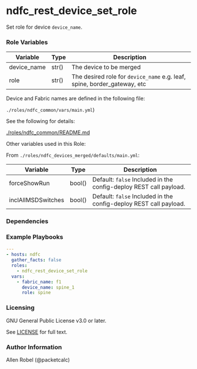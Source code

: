 # ndfc_rest_device_set_role

Set role for device ``device_name``.

### Role Variables

Variable        | Type  | Description
----------------|-------|----------------------------------------
device_name     | str() | The device to be merged
role            | str() | The desired role for ``device_name`` e.g. leaf, spine, border_gateway, etc

Device and Fabric names are defined in the following file:

``./roles/ndfc_common/vars/main.yml``)

See the following for details:

[./roles/ndfc_common/README.md](https://github.com/allenrobel/ndfc-roles/tree/master/roles/ndfc_common/README.md)

Other variables used in this Role:

From ``./roles/ndfc_devices_merged/defaults/main.yml``:

Variable        | Type   | Description
----------------|--------|------------
forceShowRun    | bool() | Default: ``false`` Included in the config-deploy REST call payload.
inclAllMSDSwitches | bool() | Default: ``false`` Included in the config-deploy REST call payload.

### Dependencies

### Example Playbooks

```yaml
---
- hosts: ndfc
  gather_facts: false
  roles:
    - ndfc_rest_device_set_role
  vars:
    - fabric_name: f1
      device_name: spine_1
      role: spine
```

### Licensing

GNU General Public License v3.0 or later.

See [LICENSE](https://www.gnu.org/licenses/gpl-3.0.txt) for full text.

### Author Information

Allen Robel (@packetcalc)
